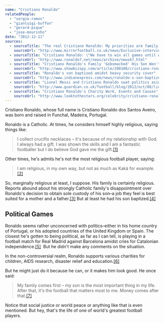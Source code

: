 ```yaml
---
name: "Cristiano Ronaldo"
relatedPeople:
  - "sergio-ramos"
  - "gianluigi-buffon"
  - "gerard-pique"
  - "jose-mourinho"
date: "2012-12-11"
sources:
  - sourceTitle: "The real Cristiano Ronaldo: My priorities are family, football and money, says Real Madrid sta"
    sourceUrl: "http://www.mirrorfootball.co.uk/news/Exclusive-interview-The-real-Cristiano-Ronaldo-My-priorities-are-family-football-and-money-says-Real-Madrid-star-article755771.html"
  - sourceTitle: "Cristiano Ronaldo: \"We have to win all games until we play against Barcelona.\""
    sourceUrl: "http://www.ronaldo7.net/news/archive/news67.html"
  - sourceTitle: "Cristiano Ronaldo's Family 'Gobsmacked' His Son Won't See His Mother."
    sourceUrl: "http://www.showbizspy.com/article/208100/cristiano-ronaldos-family-gobsmacked-his-son-wont-see-his-mother.html"
  - sourceTitle: "Ronaldo's son baptized amidst heavy security cover"
    sourceUrl: "http://www.indianexpress.com/news/ronaldo-s-son-baptized-amidst-heavy-security-cover/806654"
  - sourceTitle: "Lionel Messi and Cristiano Ronaldo swat politics aside in breathless clasico"
    sourceUrl: "http://www.guardian.co.uk/football/blog/2012/oct/08/lionel-messi-cristiano-ronaldo-clasico"
  - sourceTitle: "Cristiano Ronaldo's Charity Work, Events and Causes"
    sourceUrl: "http://www.looktothestars.org/celebrity/cristiano-ronaldo"
---
```


Cristiano Ronaldo, whose full name is Cristiano Ronaldo dos Santos Aveiro, was born and raised in Funchal, Madeira, Portugal.

Ronaldo is a Catholic. At times, he considers himself highly religious, saying things like:

>I collect crucifix ­necklaces – it's because of my relationship with God. I always had a gift. I was shown the skills and I am a fantastic footballer but I do believe God gave me the gift.<a class="source-citation" href="#http://www.mirrorfootball.co.uk/news/Exclusive-interview-The-real-Cristiano-Ronaldo-My-priorities-are-family-football-and-money-says-Real-Madrid-star-article755771.html" title="The real Cristiano Ronaldo: My priorities are family, football and money, says Real Madrid sta">[1]</a>

Other times, he's admits he's not the most religious football player, saying:

>I am religious, in my own way, but not as much as Kaká for example.<a class="source-citation" href="#http://www.ronaldo7.net/news/archive/news67.html" title="Cristiano Ronaldo: &quot;We have to win all games until we play against Barcelona.&quot;">[2]</a>

So, marginally religious at least, I suppose. His family is certainly religious. Reports abound about his strongly Catholic family's disappointment over Ronaldo's decision to obtain sole custody of his son–a job they feel is best suited for a mother and a father.<a class="source-citation" href="#http://www.showbizspy.com/article/208100/cristiano-ronaldos-family-gobsmacked-his-son-wont-see-his-mother.html" title="Cristiano Ronaldo&apos;s Family &apos;Gobsmacked&apos; His Son Won&apos;t See His Mother.">[3]</a> But at least he had his son baptized.<a class="source-citation" href="#http://www.indianexpress.com/news/ronaldo-s-son-baptized-amidst-heavy-security-cover/806654" title="Ronaldo&apos;s son baptized amidst heavy security cover">[4]</a>

## Political Games

Ronaldo seems rather unconcerned with politics–either in his home country of Portugal, or his adopted countries of the United Kingdom or Spain. The closest he's gotten to being political, as far as I can tell, is playing in a football match for Real Madrid against Barcelona amidst cries for Catalonian independence.<a class="source-citation" href="#http://www.guardian.co.uk/football/blog/2012/oct/08/lionel-messi-cristiano-ronaldo-clasico" title="Lionel Messi and Cristiano Ronaldo swat politics aside in breathless clasico">[5]</a>  But he didn't make any comments on the situation.

In the non-controversial realm, Ronaldo supports various charities for children, AIDS research, disaster relief and education.<a class="source-citation" href="#http://www.looktothestars.org/celebrity/cristiano-ronaldo" title="Cristiano Ronaldo&apos;s Charity Work, Events and Causes">[6]</a>

But he might just do it because he can, or it makes him look good. He once said:

>My family comes first – my son is the most important thing in my life. After that, it's the football that matters most to me. Money comes after that.<a class="source-citation" href="#http://www.mirrorfootball.co.uk/news/Exclusive-interview-The-real-Cristiano-Ronaldo-My-priorities-are-family-football-and-money-says-Real-Madrid-star-article755771.html" title="The real Cristiano Ronaldo: My priorities are family, football and money, says Real Madrid sta">[7]</a>

Notice that social justice or world peace or anything like that is even mentioned. But hey, that's the life of one of world's greatest football players.